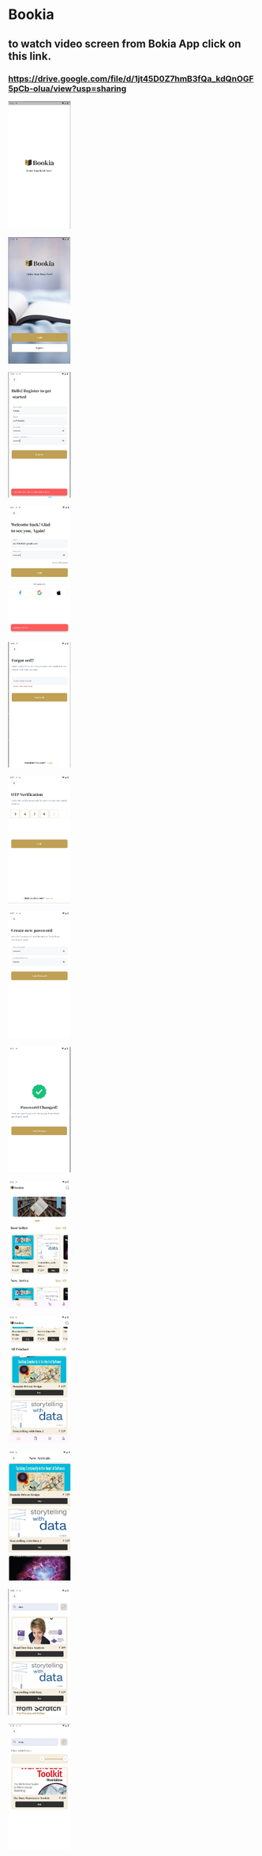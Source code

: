 # Bookia

## to watch video screen from Bokia App click on this link.
### https://drive.google.com/file/d/1jt45D0Z7hmB3fQa_kdQnOGF5pCb-oIua/view?usp=sharing


<p float="left">
    <img src="Screen App\splash.png" width="25%" />
</p>

<p float="left">
    <img src="Screen App\welcom.png" width="25%" />
</p>

<p float="left">
    <img src="Screen App\register.png" width="25%" />
</p>

<p float="left">
    <img src="Screen App\login.png" width="25%" />
</p>

<p float="left">
    <img src="Screen App\resetPassword.png" width="25%" />
</p>
<p float="left">
    <img src="Screen App\OTP.png" width="25%" />
</p>

<p float="left">
    <img src="Screen App\newPassword.png" width="25%" />
</p>

<p float="left">
    <img src="Screen App\passwordChanged.png" width="25%" />
</p>

<p float="left">
    <img src="Screen App\home.png" width="25%" />
</p>

<p float="left">
    <img src="Screen App\home_2.png" width="25%" />
</p>

<p float="left">
    <img src="Screen App\seeAll.png" width="25%" />
</p>

<p float="left">
    <img src="Screen App\search.png" width="25%" />
</p>

<p float="left">
    <img src="Screen App\searchWithFilter.png" width="25%" />
</p>
